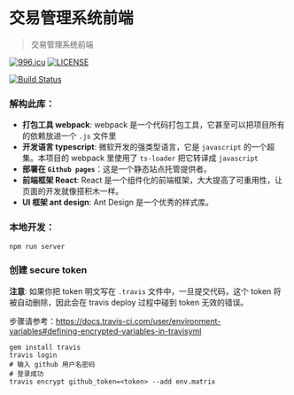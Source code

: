 # 交易管理系统前端

> 交易管理系统前端

[![996.icu](https://img.shields.io/badge/link-996.icu-red.svg)](https://996.icu)
[![LICENSE](https://img.shields.io/badge/license-Anti%20996-blue.svg)](https://github.com/996icu/996.ICU/blob/master/LICENSE)

[![Build Status](https://travis-ci.com/fudan-mse/oms-frontend.svg?branch=master)](https://travis-ci.com/fudan-mse/oms-frontend)

### 解构此库：

- **打包工具 webpack**: webpack 是一个代码打包工具，它甚至可以把项目所有的依赖放进一个 `.js` 文件里
- **开发语言 typescript**: 微软开发的强类型语言，它是 `javascript` 的一个超集。本项目的 webpack 里使用了 `ts-loader` 把它转译成 `javascript`
- **部署在 `Github pages`**：这是一个静态站点托管提供者。
- **前端框架 React**: React 是一个组件化的前端框架，大大提高了可重用性，让页面的开发就像搭积木一样。
- **UI 框架 ant design**: Ant Design 是一个优秀的样式库。

### 本地开发：

```shell
npm run server
```

### 创建 secure token

**注意**: 如果你把 token 明文写在 `.travis` 文件中，一旦提交代码，这个 token 将被自动删除，因此会在 travis deploy 过程中碰到 token 无效的错误。

步骤请参考：https://docs.travis-ci.com/user/environment-variables#defining-encrypted-variables-in-travisyml

```shell
gem install travis
travis login
# 输入 github 用户名密码
# 登录成功
travis encrypt github_token=<token> --add env.matrix
```
